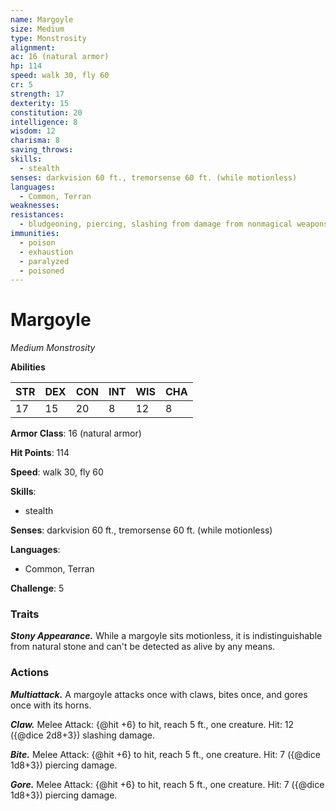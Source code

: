 ```yaml
---
name: Margoyle
size: Medium
type: Monstrosity
alignment: 
ac: 16 (natural armor)
hp: 114
speed: walk 30, fly 60
cr: 5
strength: 17
dexterity: 15
constitution: 20
intelligence: 8
wisdom: 12
charisma: 8
saving_throws:
skills:
  - stealth
senses: darkvision 60 ft., tremorsense 60 ft. (while motionless)
languages:
  - Common, Terran
weaknesses:
resistances:
  - bludgeoning, piercing, slashing from damage from nonmagical weapons or not made of adamantine
immunities:
  - poison
  - exhaustion
  - paralyzed
  - poisoned
---
```


# Margoyle

*Medium Monstrosity*

**Abilities**

| STR | DEX | CON | INT | WIS | CHA |
| --- | --- | --- | --- | --- | --- |
| 17 | 15 | 20 | 8 | 12 | 8 |

**Armor Class**: 16 (natural armor)

**Hit Points**: 114

**Speed**: walk 30, fly 60

**Skills**:
  - stealth

**Senses**: darkvision 60 ft., tremorsense 60 ft. (while motionless)

**Languages**:
  - Common, Terran

**Challenge**: 5

### Traits
***Stony Appearance.*** While a margoyle sits motionless, it is indistinguishable from natural stone and can't be detected as alive by any means.

### Actions
***Multiattack.*** A margoyle attacks once with claws, bites once, and gores once with its horns.

***Claw.*** Melee Attack: {@hit +6} to hit, reach 5 ft., one creature. Hit: 12 ({@dice 2d8+3}) slashing damage.

***Bite.*** Melee Attack: {@hit +6} to hit, reach 5 ft., one creature. Hit: 7 ({@dice 1d8+3}) piercing damage.

***Gore.*** Melee Attack: {@hit +6} to hit, reach 5 ft., one creature. Hit: 7 ({@dice 1d8+3}) piercing damage.

